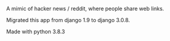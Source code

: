 A mimic of hacker news / reddit, where people share web links.

Migrated this app from django 1.9 to django 3.0.8.

Made with python 3.8.3